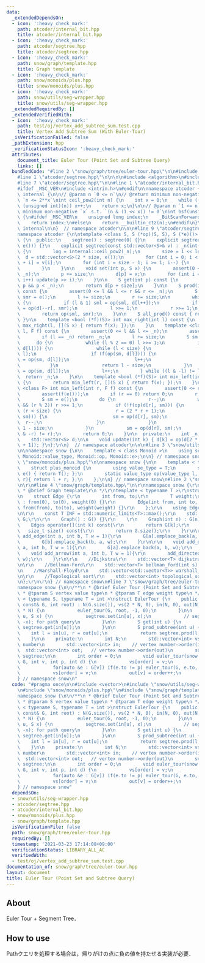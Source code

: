 ```yaml
---
data:
  _extendedDependsOn:
  - icon: ':heavy_check_mark:'
    path: atcoder/internal_bit.hpp
    title: atcoder/internal_bit.hpp
  - icon: ':heavy_check_mark:'
    path: atcoder/segtree.hpp
    title: atcoder/segtree.hpp
  - icon: ':heavy_check_mark:'
    path: snow/graph/template.hpp
    title: Graph template
  - icon: ':heavy_check_mark:'
    path: snow/monoids/plus.hpp
    title: snow/monoids/plus.hpp
  - icon: ':heavy_check_mark:'
    path: snow/utils/seg-wrapper.hpp
    title: snow/utils/seg-wrapper.hpp
  _extendedRequiredBy: []
  _extendedVerifiedWith:
  - icon: ':heavy_check_mark:'
    path: test/oj/vertex_add_subtree_sum.test.cpp
    title: Vertex Add Subtree Sum (With Euler-Tour)
  _isVerificationFailed: false
  _pathExtension: hpp
  _verificationStatusIcon: ':heavy_check_mark:'
  attributes:
    document_title: Euler Tour (Point Set and Subtree Query)
    links: []
  bundledCode: "#line 2 \"snow/graph/tree/euler-tour.hpp\"\n\n#include <vector>\n\
    #line 1 \"atcoder/segtree.hpp\"\n\n\n\n#include <algorithm>\n#include <cassert>\n\
    #line 7 \"atcoder/segtree.hpp\"\n\n#line 1 \"atcoder/internal_bit.hpp\"\n\n\n\n\
    #ifdef _MSC_VER\n#include <intrin.h>\n#endif\n\nnamespace atcoder {\n\nnamespace\
    \ internal {\n\n// @param n `0 <= n`\n// @return minimum non-negative `x` s.t.\
    \ `n <= 2**x`\nint ceil_pow2(int n) {\n    int x = 0;\n    while ((1U << x) <\
    \ (unsigned int)(n)) x++;\n    return x;\n}\n\n// @param n `1 <= n`\n// @return\
    \ minimum non-negative `x` s.t. `(n & (1 << x)) != 0`\nint bsf(unsigned int n)\
    \ {\n#ifdef _MSC_VER\n    unsigned long index;\n    _BitScanForward(&index, n);\n\
    \    return index;\n#else\n    return __builtin_ctz(n);\n#endif\n}\n\n}  // namespace\
    \ internal\n\n}  // namespace atcoder\n\n\n#line 9 \"atcoder/segtree.hpp\"\n\n\
    namespace atcoder {\n\ntemplate <class S, S (*op)(S, S), S (*e)()> struct segtree\
    \ {\n  public:\n    segtree() : segtree(0) {}\n    explicit segtree(int n) : segtree(std::vector<S>(n,\
    \ e())) {}\n    explicit segtree(const std::vector<S>& v) : _n(int(v.size()))\
    \ {\n        log = internal::ceil_pow2(_n);\n        size = 1 << log;\n      \
    \  d = std::vector<S>(2 * size, e());\n        for (int i = 0; i < _n; i++) d[size\
    \ + i] = v[i];\n        for (int i = size - 1; i >= 1; i--) {\n            update(i);\n\
    \        }\n    }\n\n    void set(int p, S x) {\n        assert(0 <= p && p <\
    \ _n);\n        p += size;\n        d[p] = x;\n        for (int i = 1; i <= log;\
    \ i++) update(p >> i);\n    }\n\n    S get(int p) const {\n        assert(0 <=\
    \ p && p < _n);\n        return d[p + size];\n    }\n\n    S prod(int l, int r)\
    \ const {\n        assert(0 <= l && l <= r && r <= _n);\n        S sml = e(),\
    \ smr = e();\n        l += size;\n        r += size;\n\n        while (l < r)\
    \ {\n            if (l & 1) sml = op(sml, d[l++]);\n            if (r & 1) smr\
    \ = op(d[--r], smr);\n            l >>= 1;\n            r >>= 1;\n        }\n\
    \        return op(sml, smr);\n    }\n\n    S all_prod() const { return d[1];\
    \ }\n\n    template <bool (*f)(S)> int max_right(int l) const {\n        return\
    \ max_right(l, [](S x) { return f(x); });\n    }\n    template <class F> int max_right(int\
    \ l, F f) const {\n        assert(0 <= l && l <= _n);\n        assert(f(e()));\n\
    \        if (l == _n) return _n;\n        l += size;\n        S sm = e();\n  \
    \      do {\n            while (l % 2 == 0) l >>= 1;\n            if (!f(op(sm,\
    \ d[l]))) {\n                while (l < size) {\n                    l = (2 *\
    \ l);\n                    if (f(op(sm, d[l]))) {\n                        sm\
    \ = op(sm, d[l]);\n                        l++;\n                    }\n     \
    \           }\n                return l - size;\n            }\n            sm\
    \ = op(sm, d[l]);\n            l++;\n        } while ((l & -l) != l);\n      \
    \  return _n;\n    }\n\n    template <bool (*f)(S)> int min_left(int r) const\
    \ {\n        return min_left(r, [](S x) { return f(x); });\n    }\n    template\
    \ <class F> int min_left(int r, F f) const {\n        assert(0 <= r && r <= _n);\n\
    \        assert(f(e()));\n        if (r == 0) return 0;\n        r += size;\n\
    \        S sm = e();\n        do {\n            r--;\n            while (r > 1\
    \ && (r % 2)) r >>= 1;\n            if (!f(op(d[r], sm))) {\n                while\
    \ (r < size) {\n                    r = (2 * r + 1);\n                    if (f(op(d[r],\
    \ sm))) {\n                        sm = op(d[r], sm);\n                      \
    \  r--;\n                    }\n                }\n                return r +\
    \ 1 - size;\n            }\n            sm = op(d[r], sm);\n        } while ((r\
    \ & -r) != r);\n        return 0;\n    }\n\n  private:\n    int _n, size, log;\n\
    \    std::vector<S> d;\n\n    void update(int k) { d[k] = op(d[2 * k], d[2 * k\
    \ + 1]); }\n};\n\n}  // namespace atcoder\n\n\n#line 3 \"snow/utils/seg-wrapper.hpp\"\
    \n\nnamespace snow {\n\n    template < class Monoid >\n    using segtree = atcoder::segtree<typename\
    \ Monoid::value_type, Monoid::op, Monoid::e>;\n\n} // namespace snow\n#line 2\
    \ \"snow/monoids/plus.hpp\"\n\nnamespace snow {\n\n    template < typename T >\n\
    \    struct plus_monoid {\n        using value_type = T;\n        static value_type\
    \ e() { return T(); };\n        static value_type op(value_type l, value_type\
    \ r){ return l + r; };\n    };\n\n} // namespace snow\n#line 2 \"snow/graph/template.hpp\"\
    \n\r\n#line 4 \"snow/graph/template.hpp\"\n\r\nnamespace snow {\r\n\r\n/**\r\n\
    \ * @brief Graph template\r\n */\r\ntemplate < typename T >\r\nstruct Graph {\r\
    \n    struct Edge {\r\n        int from, to;\r\n        T weight;\r\n        Edge()\
    \ : from(0), to(0), weight(0) {}\r\n        Edge(int from, int to, T weight) :\
    \ from(from), to(to), weight(weight) {}\r\n    };\r\n    using Edges = std::vector<Edge>;\r\
    \n\r\n    const T INF = std::numeric_limits<T>::max();\r\n    std::vector<Edges>\
    \ G;\r\n\r\n    Graph() : G() {}\r\n    \r\n    Graph(int n) : G(n) {}\r\n\r\n\
    \    Edges operator[](int k) const{\r\n        return G[k];\r\n    }\r\n\r\n \
    \   size_t size() const{\r\n        return G.size();\r\n    }\r\n\r\n    void\
    \ add_edge(int a, int b, T w = 1){\r\n        G[a].emplace_back(a, b, w);\r\n\
    \        G[b].emplace_back(b, a, w);\r\n    }\r\n\r\n    void add_directed_edge(int\
    \ a, int b, T w = 1){\r\n        G[a].emplace_back(a, b, w);\r\n    }\r\n\r\n\
    \    void add_arrow(int a, int b, T w = 1){\r\n        add_directed_edge(a, b,\
    \ w);\r\n    }\r\n\r\n    //Dijkstra\r\n    std::vector<T> dijkstra(int s) const;\r\
    \n\r\n    //Bellman-Ford\r\n    std::vector<T> bellman_ford(int s) const;\r\n\r\
    \n    //Warshall-Floyd\r\n    std::vector<std::vector<T>> warshall_floyd() const;\r\
    \n\r\n    //Topological sort\r\n    std::vector<int> topological_sort() const;\r\
    \n};\r\n\r\n} // namespace snow\n#line 7 \"snow/graph/tree/euler-tour.hpp\"\n\n\
    namespace snow {\n\n/**\n * @brief Euler Tour (Point Set and Subtree Query)\n\
    \ * @tparam S vertex value type\n * @tparam T edge weight type\n */\ntemplate\
    \ < typename S, typename T = int >\nstruct EulerTour {\n    public:\n        EulerTour(snow::Graph<T>\
    \ const& G, int root) : N(G.size()), vs(2 * N, 0), in(N, 0), out(N, 0), segtree(2\
    \ * N) {\n            euler_tour(G, root, -1, 0);\n        }\n\n        void set(int\
    \ u, S x) {\n            segtree.set(in[u], x);\n            // segtree.set(out[u],\
    \ -x); for path query\n        }\n\n        S get(int u) {\n            return\
    \ segtree.get(in[u]);\n        }\n\n        S prod_subtree(int u) {\n        \
    \    int l = in[u], r = out[u];\n            return segtree.prod(l, r);\n    \
    \    }\n\n    private:\n        int N;\n        std::vector<int> vs;    // order->vertex\
    \ number\n        std::vector<int> in;    // vertex number->order(in)\n      \
    \  std::vector<int> out;   // vertex number->order(out)\n        snow::segtree<snow::plus_monoid<S>>\
    \ segtree;\n\n        int order = 0;\n        void euler_tour(snow::Graph<T> const&\
    \ G, int v, int p, int d) {\n            vs[order] = v;\n            in[v] = order++;\n\
    \            for(auto &e : G[v]) if(e.to != p) euler_tour(G, e.to, v, d + 1);\n\
    \            vs[order] = v;\n            out[v] = order++;\n        }\n};\n\n\
    } // namespace snow\n"
  code: "#pragma once\n\n#include <vector>\n#include \"snow/utils/seg-wrapper.hpp\"\
    \n#include \"snow/monoids/plus.hpp\"\n#include \"snow/graph/template.hpp\"\n\n\
    namespace snow {\n\n/**\n * @brief Euler Tour (Point Set and Subtree Query)\n\
    \ * @tparam S vertex value type\n * @tparam T edge weight type\n */\ntemplate\
    \ < typename S, typename T = int >\nstruct EulerTour {\n    public:\n        EulerTour(snow::Graph<T>\
    \ const& G, int root) : N(G.size()), vs(2 * N, 0), in(N, 0), out(N, 0), segtree(2\
    \ * N) {\n            euler_tour(G, root, -1, 0);\n        }\n\n        void set(int\
    \ u, S x) {\n            segtree.set(in[u], x);\n            // segtree.set(out[u],\
    \ -x); for path query\n        }\n\n        S get(int u) {\n            return\
    \ segtree.get(in[u]);\n        }\n\n        S prod_subtree(int u) {\n        \
    \    int l = in[u], r = out[u];\n            return segtree.prod(l, r);\n    \
    \    }\n\n    private:\n        int N;\n        std::vector<int> vs;    // order->vertex\
    \ number\n        std::vector<int> in;    // vertex number->order(in)\n      \
    \  std::vector<int> out;   // vertex number->order(out)\n        snow::segtree<snow::plus_monoid<S>>\
    \ segtree;\n\n        int order = 0;\n        void euler_tour(snow::Graph<T> const&\
    \ G, int v, int p, int d) {\n            vs[order] = v;\n            in[v] = order++;\n\
    \            for(auto &e : G[v]) if(e.to != p) euler_tour(G, e.to, v, d + 1);\n\
    \            vs[order] = v;\n            out[v] = order++;\n        }\n};\n\n\
    } // namespace snow"
  dependsOn:
  - snow/utils/seg-wrapper.hpp
  - atcoder/segtree.hpp
  - atcoder/internal_bit.hpp
  - snow/monoids/plus.hpp
  - snow/graph/template.hpp
  isVerificationFile: false
  path: snow/graph/tree/euler-tour.hpp
  requiredBy: []
  timestamp: '2021-03-23 17:14:08+09:00'
  verificationStatus: LIBRARY_ALL_AC
  verifiedWith:
  - test/oj/vertex_add_subtree_sum.test.cpp
documentation_of: snow/graph/tree/euler-tour.hpp
layout: document
title: Euler Tour (Point Set and Subtree Query)
---
```


## About

Euler Tour + Segment Tree．

## How to use

Pathクエリを処理する場合は，帰りがけの点に負の値を持たせる実装が必要．
